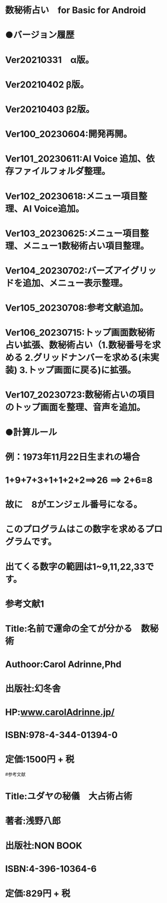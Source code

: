 # 数秘術占い　for Basic for Android 

# ●バージョン履歴
# Ver20210331　α版。
# Ver20210402 β版。
# Ver20210403 β2版。

# Ver100_20230604:開発再開。
# Ver101_20230611:AI Voice 追加、依存ファイルフォルダ整理。
# Ver102_20230618:メニュー項目整理、AI Voice追加。
# Ver103_20230625:メニュー項目整理、メニュー1数秘術占い項目整理。
# Ver104_20230702:バーズアイグリッドを追加、メニュー表示整理。
# Ver105_20230708:参考文献追加。
# Ver106_20230715:トップ画面数秘術占い拡張、数秘術占い（1.数秘番号を求める 2.グリッドナンバーを求める(未実装) 3.トップ画面に戻る)に拡張。
# Ver107_20230723:数秘術占いの項目のトップ画面を整理、音声を追加。

# ●計算ルール
# 例：1973年11月22日生まれの場合
# 1+9+7+3+1+1+2+2==>26 ==> 2+6=8
# 故に　8がエンジェル番号になる。

# このプログラムはこの数字を求めるプログラムです。
# 出てくる数字の範囲は1~9,11,22,33です。

# 参考文献1

# Title:名前で運命の全てが分かる　数秘術
# Authoor:Carol Adrinne,Phd
# 出版社:幻冬舎
# HP:www.carolAdrinne.jp/
# ISBN:978-4-344-01394-0
# 定価:1500円 + 税

#参考文献

# Title:ユダヤの秘儀　大占術占術
# 著者:浅野八郎
# 出版社:NON BOOK
# ISBN:4-396-10364-6
# 定価:829円 + 税






